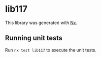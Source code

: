 # lib117

This library was generated with [Nx](https://nx.dev).

## Running unit tests

Run `nx test lib117` to execute the unit tests.
